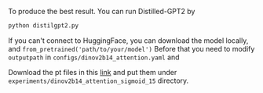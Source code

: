 To produce the best result. You can run Distilled-GPT2 by 

```bash
python distilgpt2.py
```
If you can't connect to HuggingFace, you can download the model locally, and `from_pretrained('path/to/your/model')`
Before that you need to modify `outputpath` in `configs/dinov2b14_attention.yaml` and

Download the pt files in this [link](https://jbox.sjtu.edu.cn/l/31i0MS) and put them under `experiments/dinov2b14_attention_sigmoid_15` directory.
